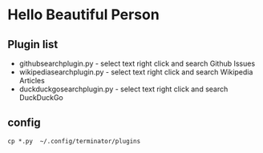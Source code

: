 # Hello Beautiful Person

## Plugin list
- githubsearchplugin.py - select text right click and search Github Issues
- wikipediasearchplugin.py - select text right click and search Wikipedia Articles
- duckduckgosearchplugin.py - select text right click and search DuckDuckGo

## config
```cp *.py  ~/.config/terminator/plugins```
